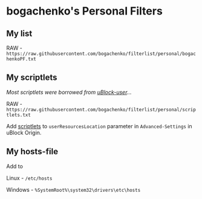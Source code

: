 # bogachenko's Personal Filters

## My list
RAW - `https://raw.githubusercontent.com/bogachenko/filterlist/personal/bogachenkoPF.txt`

## My scriptlets
_Most scriptlets were borrowed from [uBlock-user](https://github.com/uBlock-user)..._

RAW - `https://raw.githubusercontent.com/bogachenko/filterlist/personal/scriptlets.txt`

Add [scriptlets](https://raw.githubusercontent.com/bogachenko/filterlist/personal/scriptlets.txt) to `userResourcesLocation` parameter in `Advanced-Settings` in uBlock Origin.

## My hosts-file

Add to

Linux - `/etc/hosts`

Windows - `%SystemRoot%\system32\drivers\etc\hosts`